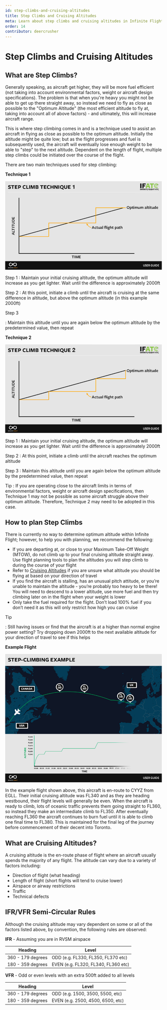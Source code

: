 ```yaml
---
id: step-climbs-and-cruising-altitudes
title: Step Climbs and Cruising Altitudes
meta: Learn about step climbs and cruising altitudes in Infinite Flight.
order: 14
contributor: deercrusher
---
```


# Step Climbs and Cruising Altitudes



## What are Step Climbs?

Generally speaking, as aircraft get higher, they will be more fuel efficient (not taking into account environmental factors, weight or aircraft design specifications). The problem is that when you're heavy you might not be able to get up there straight away, so instead we need to fly as close as possible to the "Optimum Altitude" (the most efficient altitude to fly at, taking into account all of above factors) - and ultimately, this will increase aircraft range.



This is where step climbing comes in and is a technique used to assist an aircraft in flying as close as possible to the optimum altitude. Initially the altitude might be quite low; but as the flight progresses and fuel is subsequently used, the aircraft will eventually lose enough weight to be able to "step" to the next altitude. Dependent on the length of flight, multiple step climbs could be initiated over the course of the flight.



There are two main techniques used for step climbing:



**Technique 1**

![Step Climb Technique 1](_images/manual/graphics/step-climb-technique-1.jpg)

Step 1
: Maintain your initial cruising altitude, the optimum altitude will increase as you get lighter. Wait until the difference is approximately 2000ft



Step 2
: At this point, initiate a climb until the aircraft is cruising at the same difference in altitude, but above the optimum altitude (in this example 2000ft)



Step 3

: Maintain this altitude until you are again below the optimum altitude by the predetermined value, then repeat



**Technique 2**

![Step Climb Technique 2](_images/manual/graphics/step-climb-technique-2.jpg)

Step 1
: Maintain your initial cruising altitude, the optimum altitude will increase as you get lighter. Wait until the difference is approximately 2000ft



Step 2
: At this point, initiate a climb until the aircraft reaches the optimum altitude



Step 3
: Maintain this altitude until you are again below the optimum altitude by the predetermined value, then repeat



Tip
: If you are operating close to the aircraft limits in terms of environmental factors, weight or aircraft design specifications, then Technique 1 may not be possible as some aircraft struggle above their optimum altitude. Therefore, Technique 2 may need to be adopted in this case.



## How to plan Step Climbs

There is currently no way to determine optimum altitude within Infinite Flight; however, to help you with planning, we recommend the following:



- If you are departing at, or close to your Maximum Take-Off Weight (MTOW), do not climb up to your final cruising altitude straight away. Use flight planning tools to plan the altitudes you will step climb to during the course of your flight
- Refer to [Cruising Altitudes](/guide/flying-guide/take-off-to-cruise/step-climbs-and-cruising-altitudes#what-are-cruising-altitudes%3F) if you are unsure what altitude you should be flying at based on your direction of travel
- If you find the aircraft is stalling, has an unusual pitch attitude, or you’re unable to maintain the altitude - you’re probably too heavy to be there! You will need to descend to a lower altitude, use more fuel and then try climbing later on in the flight when your weight is lower
- Only take the fuel required for the flight. Don’t load 100% fuel if you don’t need it as this will only restrict how high you can cruise



Tip

: Still having issues or find that the aircraft is at a higher than normal engine power setting? Try dropping down 2000ft to the next available altitude for your direction of travel to see if this helps



**Example Flight**

![Step Climbing Example](_images/manual/graphics/pilot-step-climb-example.jpg)



In the example flight shown above, this aircraft is en-route to CYYZ from EGLL. Their initial cruising altitude was FL340 and as they are heading westbound, their flight levels will generally be even. When the aircraft is ready to climb, lots of oceanic traffic prevents them going straight to FL360, so instead they make an intermediate climb to FL350. After eventually reaching FL360 the aircraft continues to burn fuel until it is able to climb one final time to FL380. This is maintained for the final leg of the journey before commencement of their decent into Toronto. 



## What are Cruising Altitudes?



A cruising altitude is the en-route phase of flight where an aircraft usually spends the majority of any flight. The altitude can vary due to a variety of factors including:



- Direction of flight (what heading)
- Length of flight (short flights will tend to cruise lower)
- Airspace or airway restrictions
- Traffic
- Technical defects



## IFR/VFR Semi-Circular Rules



Although the cruising altitude may vary dependent on some or all of the factors listed above, by convention, the following rules are observed:



**IFR** - Assuming you are in RVSM airspace

| Heading           | Level                               |
| ----------------- | ----------------------------------- |
| 360 - 179 degrees | ODD (e.g. FL330, FL350, FL370 etc)  |
| 180 - 359 degrees | EVEN (e.g. FL320, FL340, FL360 etc) |



**VFR** - Odd or even levels with an extra 500ft added to all levels

| Heading           | Level                             |
| ----------------- | --------------------------------- |
| 360 - 179 degrees | ODD (e.g. 1500, 3500, 5500, etc)  |
| 180 - 359 degrees | EVEN (e.g. 2500, 4500, 6500, etc) |
